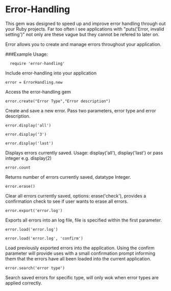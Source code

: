 Error-Handling
=====

This gem was designed to speed up and improve error handling through out your Ruby projects. Far too often i see applications with "puts('Error, invalid setting')" not only are these vague but they cannot be refered to later on.

Error allows you to create and manage errors throughout your application.

###Example Usage:

```
  require 'error-handling'
```

  Include error-handling into your application
  
  
```
error = ErrorHandling.new
```
  Access the error-handling gem
  
  

```
error.create("Error Type","Error description")
```
  Create and save a new error. Pass two parameters, error type and error description.
  
  
```
error.display('all')

error.display('3')

error.display('last')
```

  Displays errors currently saved. Usage: display('all'), display('last') or pass integer e.g. display(2)
  
  
```
error.count
```
  Returns number of errors currently saved, datatype Integer.
  
  
```
error.erase()
```
  Clear all errors currently saved, options: erase('check'), provides a confirmation check to see if user wants to erase all   errors.
  
  
```
error.export('error.log')
```
  Exports all errors into an log file, file is specified within the first parameter.
  
  
```
error.load('error.log')

error.load('error.log', 'confirm')
```
  Load previously exported errors into the application. Using the confirm parameter will provide uses with a small confirmation prompt informing them that the errors have all been loaded into the current application.


```
error.search('error type')
```
  Search saved errors for specific type, will only wok when error types are applied correctly.
